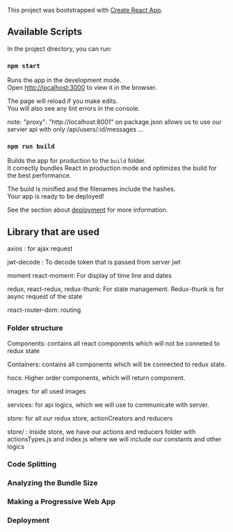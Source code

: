 This project was bootstrapped with [Create React App](https://github.com/facebook/create-react-app).

## Available Scripts

In the project directory, you can run:

### `npm start`

Runs the app in the development mode.<br />
Open [http://localhost:3000](http://localhost:3000) to view it in the browser.

The page will reload if you make edits.<br />
You will also see any lint errors in the console.

note: "proxy": "http://localhost:8001" on package.json allows us to use our servier api with only /api/users/:id/messages ... 


### `npm run build`

Builds the app for production to the `build` folder.<br />
It correctly bundles React in production mode and optimizes the build for the best performance.

The build is minified and the filenames include the hashes.<br />
Your app is ready to be deployed!

See the section about [deployment](https://facebook.github.io/create-react-app/docs/deployment) for more information.


## Library that are used 

axios : for ajax request

jwt-decode : To decode token that is passed from server jwt

moment react-moment: For display of time line and dates

redux, react-redux, redux-thunk: For state management. Redux-thunk is for async request of the state

react-router-dom: routing


### Folder structure

Components: contains all react components which will not be conneted to redux state

Containers: contains all components which will be connected to redux state.

hocs: Higher order components, which will return component.

images: for all used images

services: for api logics, which we will use to communicate with server.

store: for all our redux store, actionCreators and reducers

store/ : inside store, we have our actions and reducers folder with actionsTypes.js and index.js where we will include our constants and other logics


### Code Splitting


### Analyzing the Bundle Size


### Making a Progressive Web App


### Deployment




